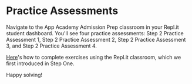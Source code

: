 # Practice Assessments

Navigate to the App Academy Admission Prep classroom in your Repl.it student
dashboard. You'll see four practice assessments: Step 2 Practice Assessment 1, Step 2 Practice Assessment 2, Step 2 Practice Assessment 3, and Step 2 Practice Assessment 4.

[Here](../how_to_repl.md)'s how to complete exercises using the Repl.it classroom, which we first introduced in Step One.

Happy solving!
